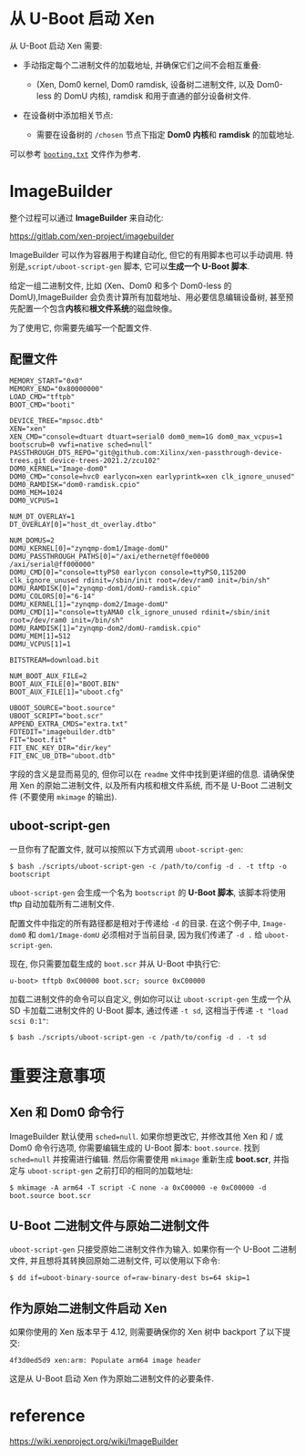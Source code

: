 


# 从 U-Boot 启动 Xen

从 U-Boot 启动 Xen 需要:

- 手动指定每个二进制文件的加载地址, 并确保它们之间不会相互重叠:

  - (Xen, Dom0 kernel, Dom0 ramdisk, 设备树二进制文件, 以及 Dom0-less 的 DomU 内核), ramdisk 和用于直通的部分设备树文件.

- 在设备树中添加相关节点:

  - 需要在设备树的 `/chosen` 节点下指定 **Dom0 内核**和 **ramdisk** 的加载地址.

可以参考 [`booting.txt`](https://xenbits.xenproject.org/docs/unstable/misc/arm/device-tree/booting.txt) 文件作为参考.

# ImageBuilder

整个过程可以通过 **ImageBuilder** 来自动化:

https://gitlab.com/xen-project/imagebuilder

ImageBuilder 可以作为容器用于构建自动化, 但它的有用脚本也可以手动调用. 特别是,`script/uboot-script-gen` 脚本, 它可以**生成一个 U-Boot 脚本**.

给定一组二进制文件, 比如 (Xen、Dom0 和多个 Dom0-less 的 DomU),ImageBuilder 会负责计算所有加载地址、用必要信息编辑设备树, 甚至预先配置一个包含**内核**和**根文件系统**的磁盘映像。

为了使用它, 你需要先编写一个配置文件.

## 配置文件

```
MEMORY_START="0x0"
MEMORY_END="0x80000000"
LOAD_CMD="tftpb"
BOOT_CMD="booti"

DEVICE_TREE="mpsoc.dtb"
XEN="xen"
XEN_CMD="console=dtuart dtuart=serial0 dom0_mem=1G dom0_max_vcpus=1 bootscrub=0 vwfi=native sched=null"
PASSTHROUGH_DTS_REPO="git@github.com:Xilinx/xen-passthrough-device-trees.git device-trees-2021.2/zcu102"
DOM0_KERNEL="Image-dom0"
DOM0_CMD="console=hvc0 earlycon=xen earlyprintk=xen clk_ignore_unused"
DOM0_RAMDISK="dom0-ramdisk.cpio"
DOM0_MEM=1024
DOM0_VCPUS=1

NUM_DT_OVERLAY=1
DT_OVERLAY[0]="host_dt_overlay.dtbo"

NUM_DOMUS=2
DOMU_KERNEL[0]="zynqmp-dom1/Image-domU"
DOMU_PASSTHROUGH_PATHS[0]="/axi/ethernet@ff0e0000 /axi/serial@ff000000"
DOMU_CMD[0]="console=ttyPS0 earlycon console=ttyPS0,115200 clk_ignore_unused rdinit=/sbin/init root=/dev/ram0 init=/bin/sh"
DOMU_RAMDISK[0]="zynqmp-dom1/domU-ramdisk.cpio"
DOMU_COLORS[0]="6-14"
DOMU_KERNEL[1]="zynqmp-dom2/Image-domU"
DOMU_CMD[1]="console=ttyAMA0 clk_ignore_unused rdinit=/sbin/init root=/dev/ram0 init=/bin/sh"
DOMU_RAMDISK[1]="zynqmp-dom2/domU-ramdisk.cpio"
DOMU_MEM[1]=512
DOMU_VCPUS[1]=1

BITSTREAM=download.bit

NUM_BOOT_AUX_FILE=2
BOOT_AUX_FILE[0]="BOOT.BIN"
BOOT_AUX_FILE[1]="uboot.cfg"

UBOOT_SOURCE="boot.source"
UBOOT_SCRIPT="boot.scr"
APPEND_EXTRA_CMDS="extra.txt"
FDTEDIT="imagebuilder.dtb"
FIT="boot.fit"
FIT_ENC_KEY_DIR="dir/key"
FIT_ENC_UB_DTB="uboot.dtb"
```

字段的含义是显而易见的, 但你可以在 `readme` 文件中找到更详细的信息. 请确保使用 Xen 的原始二进制文件, 以及所有内核和根文件系统, 而不是 U-Boot 二进制文件 (不要使用 `mkimage` 的输出).

## uboot-script-gen

一旦你有了配置文件, 就可以按照以下方式调用 `uboot-script-gen`:

```
$ bash ./scripts/uboot-script-gen -c /path/to/config -d . -t tftp -o bootscript
```

`uboot-script-gen` 会生成一个名为 `bootscript` 的 **U-Boot 脚本**, 该脚本将使用 tftp 自动加载所有二进制文件.

配置文件中指定的所有路径都是相对于传递给 `-d` 的目录. 在这个例子中, `Image-dom0` 和 `dom1/Image-domU` 必须相对于当前目录, 因为我们传递了 `-d .` 给 `uboot-script-gen`.

现在, 你只需要加载生成的 `boot.scr` 并从 U-Boot 中执行它:

```
u-boot> tftpb 0xC00000 boot.scr; source 0xC00000
```

加载二进制文件的命令可以自定义, 例如你可以让 `uboot-script-gen` 生成一个从 SD 卡加载二进制文件的 U-Boot 脚本, 通过传递 `-t sd`, 这相当于传递 `-t "load scsi 0:1"`:

```
$ bash ./scripts/uboot-script-gen -c /path/to/config -d . -t sd
```

# 重要注意事项

## Xen 和 Dom0 命令行

ImageBuilder 默认使用 `sched=null`. 如果你想更改它, 并修改其他 Xen 和 / 或 Dom0 命令行选项, 你需要编辑生成的 U-Boot 脚本: `boot.source`. 找到 `sched=null` 并按需进行编辑. 然后你需要使用 `mkimage` 重新生成 **boot.scr**, 并指定与 `uboot-script-gen` 之前打印的相同的加载地址:

```
$ mkimage -A arm64 -T script -C none -a 0xC00000 -e 0xC00000 -d boot.source boot.scr
```

## U-Boot 二进制文件与原始二进制文件

`uboot-script-gen` 只接受原始二进制文件作为输入. 如果你有一个 U-Boot 二进制文件, 并且想将其转换回原始二进制文件, 可以使用以下命令:

```
$ dd if=uboot-binary-source of=raw-binary-dest bs=64 skip=1
```

## 作为原始二进制文件启动 Xen

如果你使用的 Xen 版本早于 4.12, 则需要确保你的 Xen 树中 backport 了以下提交:

```
4f3d0ed5d9 xen:arm: Populate arm64 image header
```

这是从 U-Boot 启动 Xen 作为原始二进制文件的必要条件.

# reference

https://wiki.xenproject.org/wiki/ImageBuilder
